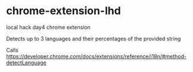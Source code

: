 # chrome-extension-lhd
local hack day4 chrome extension

Detects up to 3 languages and their percentages of the provided string

Calls
https://developer.chrome.com/docs/extensions/reference/i18n/#method-detectLanguage

